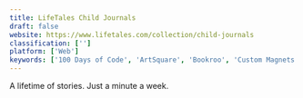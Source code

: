 ```yaml
---
title: LifeTales Child Journals
draft: false 
website: https://www.lifetales.com/collection/child-journals
classification: ['']
platform: ['Web']
keywords: ['100 Days of Code', 'ArtSquare', 'Bookroo', 'Custom Magnets by Sticker Mule', 'Emma on Atlantic', 'Five Labs', 'Glitch', 'Inert Space', 'Kennedy', 'Motivate', 'Phrasee', 'Py', 'Radians Design', 'Shower Texts', 'Sjabloon', 'THOUGHTS', 'Talk to Transformer']
---
```

A lifetime of stories. Just a minute a week.